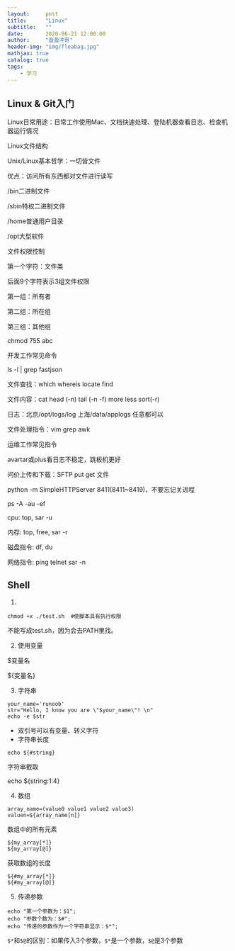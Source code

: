 ```yaml
---
layout:     post
title:      "Linux"
subtitle:   ""
date:       2020-06-21 12:00:00
author:     "盈盈冲哥"
header-img: "img/fleabag.jpg"
mathjax: true
catalog: true
tags:
    - 学习
---
```


## Linux & Git入门

Linux日常用途：日常工作使用Mac、文档快速处理、登陆机器查看日志、检查机器运行情况

Linux文件结构

Unix/Linux基本哲学：一切皆文件

优点：访问所有东西都对文件进行读写

/bin二进制文件

/sbin特权二进制文件

/home普通用户目录

/opt大型软件

文件权限控制

第一个字符：文件类

后面9个字符表示3组文件权限

第一组：所有者

第二组：所在组

第三组：其他组

chmod 755 abc

开发工作常见命令

ls -l | grep fastjson

文件查找：which whereis locate find

文件内容：cat head (-n) tail (-n -f) more less sort(-r)

日志：北京/opt/logs/log 上海/data/applogs 任意都可以

文件处理指令：vim grep awk

运维工作常见指令

avartar或plus看日志不稳定，跳板机更好

问价上传和下载：SFTP put get 文件

python -m SimpleHTTPServer 8411(8411~8419)，不要忘记关进程

ps -A -au -ef

cpu: top, sar -u

内存: top, free, sar -r

磁盘指令: df, du

网络指令: ping telnet sar -n

## Shell

1. 

  ```shell
  chmod +x ./test.sh  #使脚本具有执行权限
  ```

  不能写成test.sh，因为会去PATH里找。

2. 使用变量

  $变量名

  ${变量名}

3. 字符串

  ```shell
  your_name='runoob'
  str="Hello, I know you are \"$your_name\"! \n"
  echo -e $str
  ```

  - 双引号可以有变量、转义字符
  - 字符串长度
  
  ```shell
  echo ${#string}
  ```

  字符串截取

  echo ${string:1:4}

4. 数组

  ```shell
  array_name=(value0 value1 value2 value3)
  valuen=${array_name[n]}
  ```

  数组中的所有元素

  ```shell
  ${my_array[*]}
  ${my_array[@]}
  ```

  获取数组的长度

  ```shell
  ${#my_array[*]}
  ${#my_array[@]}
  ```

5. 传递参数

  ```shell
  echo "第一个参数为：$1";
  echo "参数个数为：$#";
  echo "传递的参数作为一个字符串显示：$*";
  ```

  `$*`和`$@`的区别：如果传入3个参数，`$*`是一个参数，`$@`是3个参数